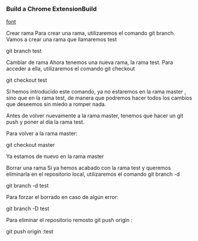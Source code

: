### Build a Chrome ExtensionBuild

[font](https://www.youtube.com/watch?v=B8Ihv3xsWYs)


Crear rama
Para crear una rama, utilizaremos el comando git branch. Vamos a crear una rama que llamaremos test

git branch test

Cambiar de rama
Ahora tenemos una nueva rama, la rama test. Para acceder a ella, utilizaremos el comando git checkout

git checkout test

Si hemos introducido este comando, ya no estaremos en la rama master , sino que en la rama test, de manera que podremos hacer todos los cambios que deseemos sin miedo a romper nada.

Antes de volver nuevamente a la rama master, tenemos que hacer un git push y poner al día la rama test.

Para volver a la rama master:

git checkout master

Ya estamos de nuevo en la rama master

Borrar una rama
Si ya hemos acabado con la rama test y queremos eliminarla en el repositorio local, utilizaremos el comando git branch -d

git branch -d test

Para forzar el borrado en caso de algún error:

git branch -D test

Para eliminar el repositorio remosto git push origin :

git push origin :test